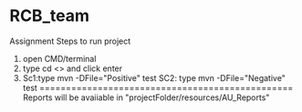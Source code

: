 # RCB_team
Assignment
Steps to run project
1. open CMD/terminal
2. type cd <<project path>> and click enter
3. Sc1:type mvn -DFile="Positive" test
  SC2: type mvn -DFile="Negative" test
================================================
  Reports will be avaiiable in "projectFolder/resources/AU_Reports"
